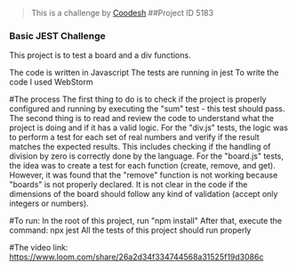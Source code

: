 
>  This is a challenge by [Coodesh](https://coodesh.com/)
##Project ID 5183
### Basic JEST Challenge

This project is to test a board and a div functions.

The code is written in Javascript
The tests are running in jest
To write the code I used WebStorm

#The process
The first thing to do is to check if the project is properly configured and running by executing the "sum" test - this test should pass.
The second thing is to read and review the code to understand what the project is doing and if it has a valid logic.
For the "div.js" tests, the logic was to perform a test for each set of real numbers and verify if the result matches the expected results. This includes checking if the handling of division by zero is correctly done by the language.
For the "board.js" tests, the idea was to create a test for each function (create, remove, and get). However, it was found that the "remove" function is not working because "boards" is not properly declared.
It is not clear in the code if the dimensions of the board should follow any kind of validation (accept only integers or numbers).


#To run:
In the root of this project, run "npm install"
After that, execute the command: npx jest
All the tests of this project should run properly



#The video link:
https://www.loom.com/share/26a2d34f334744568a31525f19d3086c
